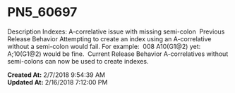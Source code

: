 # PN5_60697

Description Indexes: A-correlative issue with missing semi-colon  Previous Release Behavior Attempting to create an index using an A-correlative without a semi-colon would fail. For example:  008 A10(G1@2) yet: A;10(G1@2) would be fine.  Current Release Behavior A-correlatives without semi-colons can now be used to create indexes.   

**Created At:** 2/7/2018 9:54:39 AM  
**Updated At:** 2/16/2018 7:12:00 PM  

